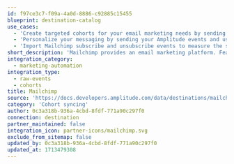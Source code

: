 ```yaml
---
id: f97ce3c7-f09a-4a0d-8886-c92885c15455
blueprint: destination-catalog
use_cases:
  - 'Create targeted cohorts for your email marketing needs by sending Amplitude cohorts to MailChimp'
  - 'Personalize your messaging by sending your Amplitude events and users to MailChimp with one click.'
  - 'Import Mailchimp subscribe and unsubscribe events to measure the success of your marketing efforts.'
short_description: 'Mailchimp provides an email marketing platform. Features include campaign design, tracking, segmentation and list management.'
integration_category:
  - marketing-automation
integration_type:
  - raw-events
  - cohorts
title: Mailchimp
source: 'https://docs.developers.amplitude.com/data/destinations/mailchimp'
category: 'Cohort syncing'
author: 0c3a318b-936a-4cbd-8fdf-771a90c297f0
connection: destination
partner_maintained: false
integration_icon: partner-icons/mailchimp.svg
exclude_from_sitemap: false
updated_by: 0c3a318b-936a-4cbd-8fdf-771a90c297f0
updated_at: 1713479308
---
```

